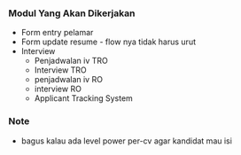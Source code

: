 ### Modul Yang Akan Dikerjakan
- Form entry pelamar
- Form update resume - flow nya tidak harus urut
- Interview
	- Penjadwalan iv TRO
	- Interview TRO
	- penjadwalan iv RO
	- interview RO
	- Applicant Tracking System

### Note
- bagus kalau ada level power per-cv agar kandidat mau isi